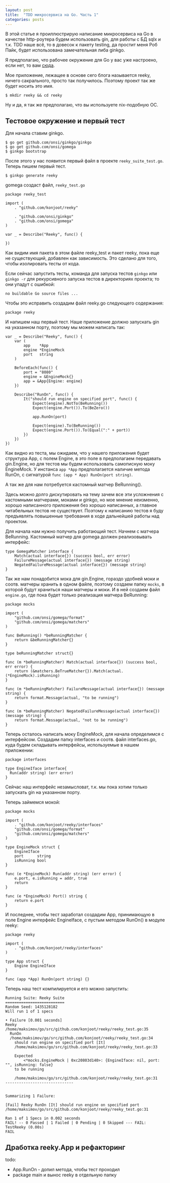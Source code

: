 ```yaml
---
layout: post
title:  "TDD микросервиса на Go. Часть 1"
categories: posts
---
```


В этой статье я проиллюстрирую написание микросервиса на Go в качестве http-роутера будем использовать gin, для работы с БД sqlx и т.к. TDD наше всё, то в довесок к пакету testing, да простит меня Роб Пайк, будет использована замечательная либа ginkgo.

Я предполагаю, что рабочее окружение для Go у вас уже настроено, если нет, то вам [сюда](https://golang.org/doc/code.html).

Мое приложение, лежащее в основе сего блога называется reeky, ничего сакрального, просто так получилось. Поэтому проект так же будет носить это имя.

	$ mkdir reeky && cd reeky

Ну и да, я так же предполагаю, что вы используете nix-подобную ОС.

Тестовое окружение и первый тест
--------------------------------

Для начала ставим ginkgo.

	$ go get github.com/onsi/ginkgo/ginkgo
	$ go get github.com/onsi/gomega
	$ ginkgo bootstrap

После этого у нас появится первый файл в проекте `reeky_suite_test.go`. Теперь пишем первый тест.

	$ ginkgo generate reeky

gomega создаст файл, `reeky_test.go`

	package reeky_test

	import (
		. "github.com/konjoot/reeky"

		. "github.com/onsi/ginkgo"
		. "github.com/onsi/gomega"
	)

	var _ = Describe("Reeky", func() {

	})

 Как видим имя пакета в этом файле reeky_test  и пакет reeky, пока еще не существующий, добавлен как зависимость. Это сделано для того, чтобы изолировать тесты от кода.

 Если сейчас запустить тесты, команда для запуска тестов `ginkgo` или `ginkgo -r` для рекурсивного запуска тестов в директориях проекта; то они упадут с ошибкой:

	no buildable Go source files ...

Чтобы это исправить создадим файл reeky.go следующего содержания:

	package reeky

И напишем наш первый тест. Наше приложение должно запускать gin на указанном порту, поэтому мы можем написать так:

	var _ = Describe("Reeky", func() {
		var (
			app    *App
			engine *EngineMock
			port   string
		)

		BeforeEach(func() {
			port = "8080"
			engine = &EngineMock{}
			app = &App{Engine: engine}
		})

		Describe("RunOn", func() {
			It("should run engine on specified port", func() {
				Expect(engine).NotTo(BeRunning())
				Expect(engine.Port()).To(BeZero())

				app.RunOn(port)

				Expect(engine).To(BeRunning())
				Expect(engine.Port()).To(Equal(":" + port))
			})
		})
	})

Как видно из теста, мы ожидаем, что у нашего приложения будет структура App, с полем Engine, в это поле в предполагаем передавать gin.Engine, но для тестов мы будем использовать самописную моку EngineMock. У инстанса `app *App` предполагается наличие метода RunOn, с сигнатурой `func (app * App) RunOn(port string)`.

А так же для нам потребуется кастомный матчер BeRunning().

Здесь можно долго дискутировать на тему зачем все эти усложнения с кастомными матчерами, моками и ginkgo, но мое мнение неизменно, хорошо написанного приложения без хорошо написанных, а главное читабельных тестов не существует. Поэтому к написанию тестов я буду предъявлять повышенные требования в ходе дальнейшей работы над проектом.

Для начала нам нужно получить работающий тест. Начнем с матчера BeRunning. Кастомный матчер для gomega должен реализовывать интерфейс:

	type GomegaMatcher interface {
		Match(actual interface{}) (success bool, err error)
		FailureMessage(actual interface{}) (message string)
		NegatedFailureMessage(actual interface{}) (message string)
	}

Так же нам понадобится мока для gin.Engine, гораздо удобней моки и соотв. матчеры хранить в одном файле, поэтому создаем папку `mocks`, в которой будут храниться наши матчеры и моки. И в ней создаем файл `engine.go`, где пока будет только реализация матчера BeRunning:

	package mocks

	import (
		"github.com/onsi/gomega/format"
		"github.com/onsi/gomega/matchers"
	)

	func BeRunning() *beRunningMatcher {
		return &beRunningMatcher{}
	}

	type beRunningMatcher struct{}

	func (m *beRunningMatcher) Match(actual interface{}) (success bool, err error) {
		return (&matchers.BeTrueMatcher{}).Match(actual.(*EngineMock).isRunning)
	}

	func (m *beRunningMatcher) FailureMessage(actual interface{}) (message string) {
		return format.Message(actual, "to be running")
	}

	func (m *beRunningMatcher) NegatedFailureMessage(actual interface{}) (message string) {
		return format.Message(actual, "not to be running")
	}

Теперь осталось написать моку EngineMock, для начала определимся с интерфейсом. Создадим папку interfaces и соотв. файл interfaces.go, куда будем складывать интерфейсы, используемые в нашем приложении:

	package interfaces

	type EngineIface interface{
	  Run(addr string) (err error)
	}

Сейчас наш интерфейс незамысловат, т.к. мы пока хотим только запускать gin на указанном порту.

Теперь займемся мокой:

	package mocks

	import (
		. "github.com/konjoot/reeky/interfaces"
		"github.com/onsi/gomega/format"
		"github.com/onsi/gomega/matchers"
	)

	type EngineMock struct {
		EngineIface
		port      string
		isRunning bool
	}

	func (e *EngineMock) Run(addr string) (err error) {
		e.port, e.isRunning = addr, true
		return
	}

	func (e *EngineMock) Port() string {
		return e.port
	}

И последнее, чтобы тест заработал создадим App, принимающую в поле Engine интерфейс EngineIface, с пустым методом RunOn() в модуле reeky:

	package reeky

	import (
		. "github.com/konjoot/reeky/interfaces"
	)

	type App struct {
		Engine EngineIface
	}

	func (app *App) RunOn(port string) {}

Теперь наш тест компилируется и его можно запустить:

	Running Suite: Reeky Suite
	==========================
	Random Seed: 1435128182
	Will run 1 of 1 specs

	• Failure [0.001 seconds]
	Reeky
	/home/maksimov/go/src/github.com/konjoot/reeky/reeky_test.go:35
	  RunOn
	  /home/maksimov/go/src/github.com/konjoot/reeky/reeky_test.go:34
	    should run engine on specified port [It]
	    /home/maksimov/go/src/github.com/konjoot/reeky/reeky_test.go:33

	    Expected
	        <*mocks.EngineMock | 0xc20803d140>: {EngineIface: nil, port: "", isRunning: false}
	    to be running

	    /home/maksimov/go/src/github.com/konjoot/reeky/reeky_test.go:31
	------------------------------


	Summarizing 1 Failure:

	[Fail] Reeky RunOn [It] should run engine on specified port 
	/home/maksimov/go/src/github.com/konjoot/reeky/reeky_test.go:31

	Ran 1 of 1 Specs in 0.002 seconds
	FAIL! -- 0 Passed | 1 Failed | 0 Pending | 0 Skipped --- FAIL: TestReeky (0.00s)
	FAIL

Дработка reeky.App и рефакторинг
--------------------------------

todo:

* App.RunOn - допил метода, чтобы тест проходил
* package main и вынос reeky в отдельную папку